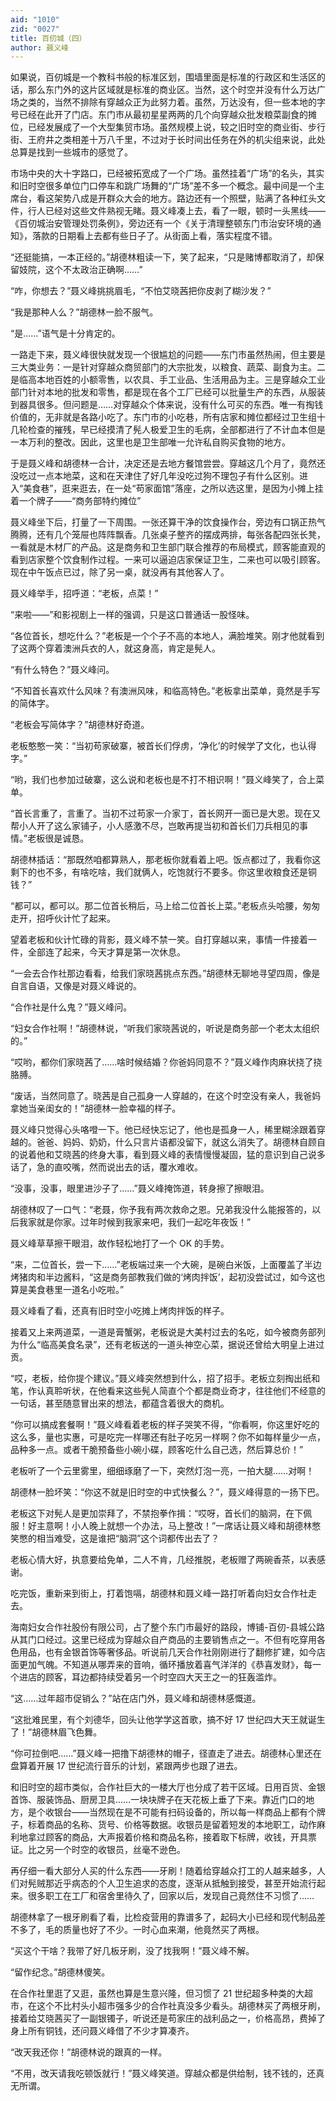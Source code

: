 ```yaml
---
aid: "1010"
zid: "0027"
title: 百仞城（四）
author: 聂义峰
---
```


如果说，百仞城是一个教科书般的标准区划，围墙里面是标准的行政区和生活区的话，那么东门外的这片区域就是标准的商业区。当然，这个时空并没有什么万达广场之类的，当然不排除有穿越众正为此努力着。虽然，万达没有，但一些本地的字号已经在此开了门店。东门市从最初星星两两的几个向穿越众批发粮菜副食的摊位，已经发展成了一个大型集贸市场。虽然规模上说，较之旧时空的商业街、步行街、王府井之类相差十万八千里，不过对于长时间出任务在外的机尖组来说，此处总算是找到一些城市的感觉了。

市场中央的大十字路口，已经被拓宽成了一个广场。虽然挂着“广场”的名头，其实和旧时空很多单位门口停车和跳广场舞的“广场”差不多一个概念。最中间是一个主席台，看这架势八成是开群众大会的地方。路边还有一个照壁，贴满了各种红头文件，行人已经对这些文件熟视无睹。聂义峰凑上去，看了一眼，顿时一头黑线——《百仞城治安管理处罚条例》，旁边还有一个《关于清理整顿东门市治安环境的通知》，落款的日期看上去都有些日子了。从街面上看，落实程度不错。

“还挺能搞，一本正经的。”胡德林粗读一下，笑了起来，“只是赌博都取消了，却保留妓院，这个不太政治正确啊……”

“咋，你想去？”聂义峰挑挑眉毛，“不怕艾晓茜把你皮剥了糊沙发？”

“我是那种人么？”胡德林一脸不服气。

“是……”语气是十分肯定的。

一路走下来，聂义峰很快就发现一个很尴尬的问题——东门市虽然热闹，但主要是三大类业务：一是针对穿越众商贸部门的大宗批发，以粮食、蔬菜、副食为主。二是临高本地百姓的小额零售，以农具、手工业品、生活用品为主。三是穿越众工业部门针对本地的批发和零售，都是现在各个工厂已经可以批量生产的东西，从服装到器具很多。但问题是……对穿越众个体来说，没有什么可买的东西。唯一有掏钱价值的，无非就是各路小吃了。东门市的小吃巷，所有店家和摊位都经过卫生组十几轮检查的摧残，早已经摸清了髡人极爱卫生的毛病，全部都进行了不计血本但是一本万利的整改。因此，这里也是卫生部唯一允许私自购买食物的地方。

于是聂义峰和胡德林一合计，决定还是去地方餐馆尝尝。穿越这几个月了，竟然还没吃过一点本地菜，这和在天津住了好几年没吃过狗不理包子有什么区别。进入“美食巷”，逛来逛去，在一处“苟家面馆”落座，之所以选这里，是因为小摊上挂着一个牌子——“商务部特约摊位”

聂义峰坐下后，打量了一下周围。一张还算干净的饮食操作台，旁边有口锅正热气腾腾，还有几个笼屉也阵阵飘香。几张桌子整齐的摆成两排，每张各配四张长凳，一看就是木材厂的产品。这是商务和卫生部门联合推荐的布局模式，顾客能直观的看到店家整个饮食制作过程。一来可以逼迫店家保证卫生，二来也可以吸引顾客。现在中午饭点已过，除了另一桌，就没再有其他客人了。

聂义峰举手，招呼道：“老板，点菜！”

“来啦——”和影视剧上一样的强调，只是这口普通话一股怪味。

“各位首长，想吃什么？”老板是一个个子不高的本地人，满脸堆笑。刚才他就看到了这两个穿着澳洲兵衣的人，就这身高，肯定是髡人。

“有什么特色？”聂义峰问。

“不知首长喜欢什么风味？有澳洲风味，和临高特色。”老板拿出菜单，竟然是手写的简体字。

“老板会写简体字？”胡德林好奇道。

老板憨憨一笑：“当初苟家破寨，被首长们俘虏，‘净化’的时候学了文化，也认得字。”

“哟，我们也参加过破寨，这么说和老板也是不打不相识啊！”聂义峰笑了，合上菜单。

“首长言重了，言重了。当初不过苟家一介家丁，首长网开一面已是大恩。现在又帮小人开了这么家铺子，小人感激不尽，岂敢再提当初和首长们刀兵相见的事情。”老板很是诚恳。

胡德林插话：“那既然咱都算熟人，那老板你就看着上吧。饭点都过了，我看你这剩下的也不多，有啥吃啥，我们就俩人，吃饱就行不要多。你这里收粮食还是铜钱？”

“都可以，都可以。那二位首长稍后，马上给二位首长上菜。”老板点头哈腰，匆匆走开，招呼伙计忙了起来。

望着老板和伙计忙碌的背影，聂义峰不禁一笑。自打穿越以来，事情一件接着一件，全部连了起来，今天才算是第一次休息。

“一会去合作社那边看看，给我们家晓茜挑点东西。”胡德林无聊地寻望四周，像是自言自语，又像是对聂义峰说的。

“合作社是什么鬼？”聂义峰问。

“妇女合作社啊！”胡德林说，“听我们家晓茜说的，听说是商务部一个老太太组织的。”

“哎哟，都你们家晓茜了……啥时候结婚？你爸妈同意不？”聂义峰作肉麻状挠了挠胳膊。

“废话，当然同意了。晓茜是自己孤身一人穿越的，在这个时空没有亲人，我爸妈拿她当亲闺女的！”胡德林一脸幸福的样子。

聂义峰只觉得心头咯噔一下。他已经快忘记了，他也是孤身一人，稀里糊涂跟着穿越的。爸爸、妈妈、奶奶，什么只言片语都没留下，就这么消失了。胡德林自顾自的说着他和艾晓茜的终身大事，看到聂义峰的表情慢慢凝固，猛的意识到自己说多话了，急的直咬嘴，然而说出去的话，覆水难收。

“没事，没事，眼里进沙子了……”聂义峰掩饰道，转身擦了擦眼泪。

胡德林叹了一口气：“老聂，你予我有两次救命之恩。兄弟我没什么能报答的，以后我家就是你家。过年时候到我家来吧，我们一起吃年夜饭！”

聂义峰草草擦干眼泪，故作轻松地打了一个 OK 的手势。

“来，二位首长，尝一下……”老板端过来一个大碗，是碗白米饭，上面覆盖了半边烤猪肉和半边酱料，“这是商务部教我们做的‘烤肉拌饭’，起初没尝试过，如今这也算是美食巷里一道名小吃啦。”

聂义峰看了看，还真有旧时空小吃摊上烤肉拌饭的样子。

接着又上来两道菜，一道是膏蟹粥，老板说是大美村过去的名吃，如今被商务部列为什么“临高美食名录”，还有老板送的一道头神空心菜，据说还曾给大明皇上进过贡。

“哎，老板，给你提个建议。”聂义峰突然想到什么，招了招手。老板立刻掏出纸和笔，作认真聆听状，在他看来这些髡人简直个个都是商业奇才，往往他们不经意的一句话，甚至随意冒出来的想法，都蕴含着很大的商机。

“你可以搞成套餐啊！”聂义峰看着老板的样子哭笑不得，“你看啊，你这里好吃的这么多，量也实惠，可是吃完一样哪还有肚子吃另一样啊？你不如每样量少一点，品种多一点。或者干脆预备些小碗小碟，顾客吃什么自己选，然后算总价！”

老板听了一个云里雾里，细细琢磨了一下，突然灯泡一亮，一拍大腿……对啊！

胡德林一脸坏笑：“你这不就是旧时空的中式快餐么？”，聂义峰得意的一扬下巴。

老板这下对髡人是更加崇拜了，不禁抱拳作揖：“哎呀，首长们的脑洞，在下佩服！好主意啊！小人晚上就想一个办法，马上整改！”一席话让聂义峰和胡德林憋笑憋的相当难受，这是谁把“脑洞”这个词都传出去了？

老板心情大好，执意要给免单，二人不肯，几经推脱，老板赠了两碗香茶，以表感谢。

吃完饭，重新来到街上，打着饱嗝，胡德林和聂义峰一路打听着向妇女合作社走去。

海南妇女合作社股份有限公司，占了整个东门市最好的路段，博铺-百仞-县城公路从其门口经过。这里已经成为穿越众自产商品的主要销售点之一。不但有吃穿用各色用品，也有金银首饰等奢侈品。听说前几天合作社刚刚进行了翻修扩建，如今店面更加气魄。不知道从哪弄来的音响，循环播放着喜气洋洋的《恭喜发财》，每一个进店的顾客，耳边都持续受着另一个时空四大天王之一的狂轰滥炸。

“这……过年超市促销么？”站在店门外，聂义峰和胡德林感慨道。

“这批难民里，有个刘德华，回头让他学学这首歌，搞不好 17 世纪四大天王就诞生了！”胡德林眉飞色舞。

“你可拉倒吧……”聂义峰一把撸下胡德林的帽子，径直走了进去。胡德林心里还在盘算着开展 17 世纪流行音乐的计划，紧跟两步也跟了进去。

和旧时空的超市类似，合作社巨大的一楼大厅也分成了若干区域。日用百货、金银首饰、服装饰品、厨房卫具……一块块牌子在天花板上垂了下来。靠近门口的地方，是个收银台——当然现在是不可能有扫码设备的，所以每一样商品上都有个牌子，标着商品的名称、货号、价格等数据。收银员是留着短发的本地职工，动作麻利地拿过顾客的商品，大声报着价格和商品名称，接着取下标牌，收钱，开具票证。比之另一个时空的收银员，丝毫不逊色。

再仔细一看大部分人买的什么东西——牙刷！随着给穿越众打工的人越来越多，人们对髡贼那近乎病态的个人卫生追求的态度，逐渐从抵触到接受，甚至开始流行起来。很多职工在工厂和宿舍里待久了，回家以后，发现自己竟然住不习惯了……

胡德林拿了一根牙刷看了看，比检疫营用的靠谱多了，起码大小已经和现代制品差不多了，毛的质量也好了不少。一时心血来潮，他竟然买了两根。

“买这个干啥？我带了好几板牙刷，没了找我啊！”聂义峰不解。

“留作纪念。”胡德林傻笑。

在合作社里逛了又逛，虽然也算是生意兴隆，但习惯了 21 世纪超多种类的大超市，在这个不比村头小超市强多少的合作社真没多少看头。胡德林买了两根牙刷，接着给艾晓茜买了一副银镯子，听说还是苟家庄的战利品之一，价格高昂，费掉了身上所有铜钱，还问聂义峰借了不少才算凑齐。

“改天我还你！”胡德林说的跟真的一样。

“不用，改天请我吃顿饭就行！”聂义峰笑道。穿越众都是供给制，钱不钱的，还真无所谓。
